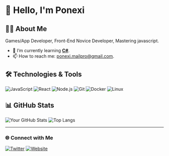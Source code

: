 # 👋 Hello, I'm Ponexi

## 👨‍💻 About Me

Games/App Developer, Front-End Novice Developer, Mastering javascript.

<!--- 🔭 I’m currently working on **[Your Project Name](#)**.-->
- 🌱 I’m currently learning **[C#](#)**.
- 📫 How to reach me: [ponexi.mailpro@gmail.com](mailto:ponexi.mailpro@gmail.com).

## 🛠️ Technologies & Tools

![JavaScript](https://img.shields.io/badge/-JavaScript-F7DF1E?logo=javascript&logoColor=black&style=flat-square)
![React](https://img.shields.io/badge/-React-61DAFB?logo=react&logoColor=black&style=flat-square)
![Node.js](https://img.shields.io/badge/-Node.js-339933?logo=node.js&logoColor=white&style=flat-square)
![Git](https://img.shields.io/badge/-Git-F05032?logo=git&logoColor=white&style=flat-square)
![Docker](https://img.shields.io/badge/-Docker-2496ED?logo=docker&logoColor=white&style=flat-square)
![Linux](https://img.shields.io/badge/-Linux-FCC624?logo=linux&logoColor=black&style=flat-square)

<!--## 🌟 Featured Projects-->
<!---->
<!--- **[Project 1](#)** - Lorem ipsum dolor sit amet, consectetur adipiscing elit. [Repo](#)-->
<!--- **[Project 2](#)** - Cras vel ultricies arcu. Aliquam erat volutpat. [Repo](#)-->
<!--- **[Project 3](#)** - Phasellus vitae ornare ligula. [Repo](#)-->

## 📊 GitHub Stats

![Your GitHub Stats](https://github-readme-stats.vercel.app/api?username=PoNexiOFF&show_icons=true&hide_border=true&count_private=true&include_all_commits=true&theme=ambient_gradient)
![Top Langs](https://github-readme-stats.vercel.app/api/top-langs/?username=PoNexiOFF&layout=compact&hide_border=true&theme=ambient_gradient)

<!--## 📝 Latest Blog Posts-->
<!---->
<!--- [Blog Post 1](#)-->
<!--- [Blog Post 2](#)-->
<!-- [Blog Post 3](#)-->

---

### 🌐 Connect with Me

<!--[![LinkedIn](https://img.shields.io/badge/-LinkedIn-0077B5?logo=linkedin&logoColor=white&style=flat-square)](https://www.linkedin.com/in/YourProfile)-->
[![Twitter](https://img.shields.io/badge/-Twitter-1DA1F2?logo=twitter&logoColor=white&style=flat-square)](https://twitter.com/YourProfile)
[![Website](https://img.shields.io/badge/-Website-FF7139?logo=firefox&logoColor=white&style=flat-square)](https://yourwebsite.com)

